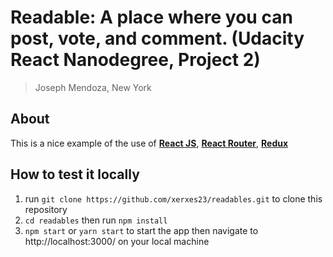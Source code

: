 # Readable: A place where you can post, vote, and comment. (Udacity React Nanodegree, Project 2)

> Joseph Mendoza, New York

## About

This is a nice example of the use of **[React JS](https://facebook.github.io/react/)**, **[React Router](https://github.com/ReactTraining/react-router)**, **[Redux](http://redux.js.org/)**


## How to test it locally

1. run `git clone https://github.com/xerxes23/readables.git` to clone this repository
2. `cd readables` then run `npm install`
3. `npm start` or `yarn start` to start the app then navigate to http://localhost:3000/ on your local machine
